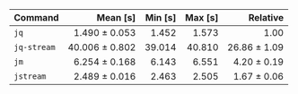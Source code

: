 | Command | Mean [s] | Min [s] | Max [s] | Relative |
|:---|---:|---:|---:|---:|
| `jq` | 1.490 ± 0.053 | 1.452 | 1.573 | 1.00 |
| `jq-stream` | 40.006 ± 0.802 | 39.014 | 40.810 | 26.86 ± 1.09 |
| `jm` | 6.254 ± 0.168 | 6.143 | 6.551 | 4.20 ± 0.19 |
| `jstream` | 2.489 ± 0.016 | 2.463 | 2.505 | 1.67 ± 0.06 |
